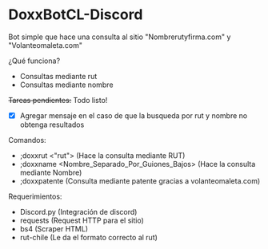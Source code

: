 # DoxxBotCL-Discord
Bot simple que hace una consulta al sitio "Nombrerutyfirma.com" y "Volanteomaleta.com"

¿Qué funciona?
- Consultas mediante rut
- Consultas mediante nombre

~~Tareas pendientes:~~ Todo listo!
- [x] Agregar mensaje en el caso de que la busqueda por rut y nombre no obtenga resultados

Comandos:
- ;doxxrut <"rut"> (Hace la consulta mediante RUT)
- ;doxxname <Nombre_Separado_Por_Guiones_Bajos> (Hace la consulta mediante Nombre)
- ;doxxpatente <patente> (Consulta mediante patente gracias a volanteomaleta.com)

Requerimientos: 
- Discord.py (Integración de discord)
- requests (Request HTTP para el sitio)
- bs4 (Scraper HTML)
- rut-chile (Le da el formato correcto al rut)
